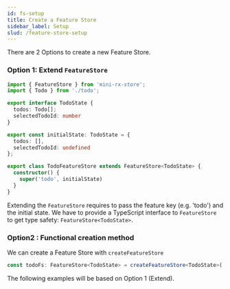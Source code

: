 ```yaml
---
id: fs-setup
title: Create a Feature Store
sidebar_label: Setup
slud: /feature-store-setup
---
```


There are 2 Options to create a new Feature Store.

### Option 1: Extend `FeatureStore`
```ts title="todo-feature-store.ts"
import { FeatureStore } from 'mini-rx-store';
import { Todo } from './todo';

export interface TodoState {
  todos: Todo[];
  selectedTodoId: number
}

export const initialState: TodoState = {
  todos: [],
  selectedTodoId: undefined
};

export class TodoFeatureStore extends FeatureStore<TodoState> {
  constructor() {
    super('todo', initialState)
  }
}
```

Extending the `FeatureStore` requires to pass the feature key (e.g. 'todo') and the initial state.
We have to provide a TypeScript interface to `FeatureStore` to get type safety: `FeatureStore<TodoState>`.

### Option2 : Functional creation method

We can create a Feature Store with `createFeatureStore`

```ts
const todoFs: FeatureStore<TodoState> = createFeatureStore<TodoState>('todo', initialState);
```

The following examples will be based on Option 1 (Extend).
